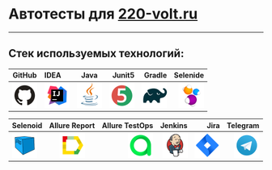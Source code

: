 # Автотесты для [220-volt.ru](https://www.220-volt.ru/)
___
## Стек используемых технологий:
| GitHub | IDEA | Java | Junit5 | Gradle | Selenide |
|----------------|:----------------|:---------:|----------------:|----------------:|----------------:|
| <img src="images/GitHub.svg" width="50" height="50"> | <img src="images/IDEA.svg" width="50" height="50"> | <img src="images/JAVA.svg" width="50" height="50"> | <img src="images/Junit5.svg" width="50" height="50"> | <img src="images/Gradle.svg" width="50" height="50"> | <img src="images/Selenide.svg" width="50" height="50">

| Selenoid | Allure Report | Allure TestOps | Jenkins | Jira | Telegram |
|----------------|:---------:|----------------:|----------------:|----------------:|----------------:|
| <img src="images/Selenoid.svg" width="50" height="50"> | <img src="images/Allure Report.svg" width="50" height="50"> | <img src="images/Allure TestOps.svg" width="50" height="50"> | <img src="images/Jenkins.svg" width="50" height="50"> | <img src="images/Jira.svg" width="50" height="50"> | <img src="images/Telegram.svg" width="50" height="50">